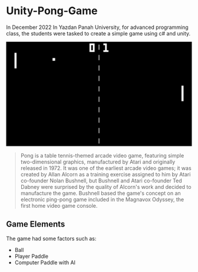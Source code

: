 # Unity-Pong-Game

In December 2022 In Yazdan Panah University, for advanced programming class, the students were tasked to create a simple game using c# and unity.

![Pongpame](Documentation/ponggame.png)

> Pong is a table tennis-themed arcade video game, featuring simple two-dimensional graphics, manufactured by Atari and originally released in 1972. It was one of the earliest arcade video games; it was created by Allan Alcorn as a training exercise assigned to him by Atari co-founder Nolan Bushnell, but Bushnell and Atari co-founder Ted Dabney were surprised by the quality of Alcorn's work and decided to manufacture the game. Bushnell based the game's concept on an electronic ping-pong game included in the Magnavox Odyssey, the first home video game console.

## Game Elements

The game had some factors such as:
- Ball
- Player Paddle
- Computer Paddle with AI
